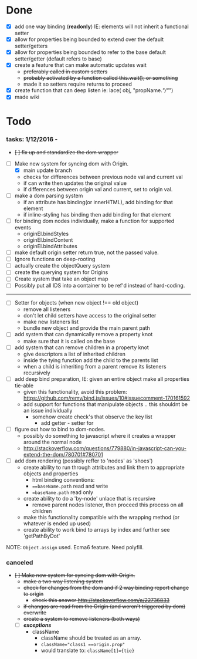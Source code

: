 # Done 
- [x] add one way binding (**readonly**) IE: elements will not inherit a functional setter
- [x] allow for properties being bounded to extend over the default setter/getters
- [x] allow for properties being bounded to refer to the base default setter/getter (default refers to base)
- [x] create a feature that can make automatic updates wait 
    - ~~preferably called in custom setters~~
    - ~~probably activated by a function called this.wait(); or something~~
    - made it so setters require returns to proceed
- [x] create function that can deep listen ie: lace( obj, "propName.*"/"*")
- [x] made wiki
# Todo 

### tasks: 1/12/2016 -
- ~~[ ] fix up and standardize the dom wrapper~~
- [ ] Make new system for syncing dom with Origin.
    - [x] main update branch
    - checks for differences between previous node val and current val
    - if can write then updates the original value 
    - if differences between origin val and current, set to origin val.
- [ ] make a dom parsing system 
    - if an attribute has binding(or innerHTML), add binding for that element 
    - if inline-styling has binding then add binding for that element
- [ ] for binding dom nodes individually, make a function for supported events
    - originEl.bindStyles
    - originEl.bindContent
    - originEl.bindAttributes
- [ ] make default origin setter return true, not the passed value.
- [ ] Ignore functions on deep-rooting
- [ ] actually create the objectQuery system 
- [ ] create the querying system for Origins 
- [ ] Create system that take an object map
- [ ] Possibly put all IDS into a container to be ref'd instead of hard-coding.
---


- [ ] Setter for objects (when new object !== old object)
    - remove all listeners
    - don't let child setters have access to the original setter 
    - make new listeners list 
    - bundle new object and provide the main parent path
- [ ] add system that can dynamically remove a property knot 
    - make sure that it is called on the base 
- [ ] add system that can remove children in a property knot 
    - give descriptors a list of inherited children
    - inside the tying function add the child to the parents list
    - when a child is inheriting from a parent remove its listeners
        recursively 
- [ ] add deep bind preparation, IE: given an entire object make all properties tie-able
    - given this functionality, avoid this problem: 
                https://github.com/remy/bind.js/issues/10#issuecomment-170161592
    - add support for functions that manipulate objects .. this shouldnt be an issue individually 
        - somehow create check's that observe the key list 
            - add getter - setter for 
- [ ] figure out how to bind to dom-nodes. 
    - possibly do something to javascript where it creates a wrapper around the normal node 
    - http://stackoverflow.com/questions/779880/in-javascript-can-you-extend-the-dom/780701#780701
- [ ] add dom rendering (possibly reffer to 'nodes' as 'shoes')
    - create ability to run through attributes and link them to appropriate objects and properties
        - html binding conventions: 
        - `==baseName.path` read and write
        - `=baseName.path` read only
    - create ability to do a 'by-node' unlace that is recursive
        - remove parent nodes listener, then proceed this process on all children
    - make this functionality compatible with the wrapping method (or whatever is ended up used)
    - create ability to work bind to arrays by index and further 
        see 'getPathByDot'

NOTE: `Object.assign` used. Ecma6 feature. Need polyfill.
    
    

### canceled 
- ~~[ ] Make new system for syncing dom with Origin.~~
    - ~~make a two way listening system~~
    - ~~check for changes from the dom and if 2 way binding report change to origin~~
        - ~~check this answer http://stackoverflow.com/a/22736833~~
    - ~~if changes are read from the Origin (and weren't triggered by dom) overwrite~~
    - ~~create a system to remove listeners (both ways)~~
    - [ ] ***exceptions***
        - className 
           - className should be treated as an array.
           - `className="class1 ==origin.prop"`
           - would translate to: `className[1]={tie}`
    